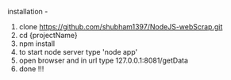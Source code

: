 installation -

1) clone https://github.com/shubham1397/NodeJS-webScrap.git
2) cd {projectName}
3) npm install 
4) to start node server type  'node app'
6) open browser and in url type   127.0.0.1:8081/getData
7) done !!! 
